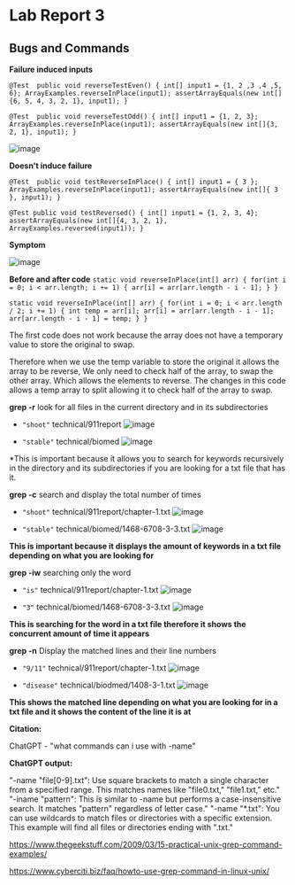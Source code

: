 # Lab Report 3

## Bugs and Commands

**Failure induced inputs**

`@Test 
	public void reverseTestEven() {
    int[] input1 = {1, 2 ,3 ,4 ,5, 6};
    ArrayExamples.reverseInPlace(input1);
    assertArrayEquals(new int[]{6, 5, 4, 3, 2, 1}, input1);
	}
`

`@Test 
	public void reverseTestOdd() {
    int[] input1 = {1, 2, 3};
    ArrayExamples.reverseInPlace(input1);
    assertArrayEquals(new int[]{3, 2, 1}, input1);
	}
 `
 
![image](https://github.com/ChrisXaysanasith/cse15l-lab-reports/assets/26499648/843b8492-593d-4f15-8728-17b170fd9f5e)

**Doesn't induce failure**

`@Test 
    public void testReverseInPlace() {
    int[] input1 = { 3 };
    ArrayExamples.reverseInPlace(input1);
    assertArrayEquals(new int[]{ 3 }, input1);
    }
`

`@Test
  public void testReversed() {
    int[] input1 = {1, 2, 3, 4};
    assertArrayEquals(new int[]{4, 3, 2, 1}, ArrayExamples.reversed(input1));
  }
`

**Symptom**

![image](https://github.com/ChrisXaysanasith/cse15l-lab-reports/assets/26499648/f6f87a97-af50-401a-a365-14bdd4fa4e59a)

**Before and after code**
`static void reverseInPlace(int[] arr) {
    for(int i = 0; i < arr.length; i += 1) {
      arr[i] = arr[arr.length - i - 1];
    }
  }
`

`static void reverseInPlace(int[] arr) {
    for(int i = 0; i < arr.length / 2; i += 1) {
      int temp = arr[i];
      arr[i] = arr[arr.length - i - 1];
      arr[arr.length - i - 1] = temp;
    }
  }
`

The first code does not work because the array does not have a temporary value to store the original to swap.

Therefore when we use the temp variable to store the original it allows the array to be reverse, We only need to check half of the array, to swap the other array. Which allows the elements to reverse.
The changes in this code allows a temp array to split allowing it to check half of the array to swap.

**grep -r**
look for all files in the current directory and in its subdirectories 
* `"shoot"` technical/911report
![image](https://github.com/ChrisXaysanasith/cse15l-lab-reports/assets/26499648/fcf46c50-a503-4020-b9b5-3a7cc783132e)

* `"stable"` technical/biomed
![image](https://github.com/ChrisXaysanasith/cse15l-lab-reports/assets/26499648/fcf46c50-a503-4020-b9b5-3a7cc783132e)

*This is important because it allows you to search for keywords recursively in the directory and its subdirectories if you are looking for a txt file that has it.

**grep -c**
search and display the total number of times
* `"shoot"`  technical/911report/chapter-1.txt
![image](https://github.com/ChrisXaysanasith/cse15l-lab-reports/assets/26499648/c6fcbeb2-465e-4204-b5bd-d206259057ef)

* `"stable"` technical/biomed/1468-6708-3-3.txt
![image](https://github.com/ChrisXaysanasith/cse15l-lab-reports/assets/26499648/54f2c502-e505-4478-8133-c0cb206241a7)

**This is important because it displays the amount of keywords in a txt file depending on what you are looking for**

**grep -iw** 
searching only the word
* `"is"` technical/911report/chapter-1.txt
![image](https://github.com/ChrisXaysanasith/cse15l-lab-reports/assets/26499648/ff3e9c8f-6e3d-4939-b7ea-71cdd79ae9eb)

* `"3"` technical/biomed/1468-6708-3-3.txt
![image](https://github.com/ChrisXaysanasith/cse15l-lab-reports/assets/26499648/a44221ff-3e5b-413d-8692-7254ee998e44)

**This is searching for the word in a txt file therefore it shows the concurrent amount of time it appears**

**grep -n**
Display the matched lines and their line numbers
* `"9/11"` technical/911report/chapter-1.txt
![image](https://github.com/ChrisXaysanasith/cse15l-lab-reports/assets/26499648/b823f5cf-f4ef-4bfd-bdfb-2c6200b01284)

* `"disease"` technical/biodmed/1408-3-1.txt
![image](https://github.com/ChrisXaysanasith/cse15l-lab-reports/assets/26499648/52c9170d-f0ab-4fb9-8c32-a9e18d194e78)

**This shows the matched line depending on what you are looking for in a txt file and it shows the content of the line it is at**

**Citation:**

ChatGPT - "what commands can i use with -name"

**ChatGPT output:**

"-name "file[0-9].txt": Use square brackets to match a single character from a specified range. This matches names like "file0.txt," "file1.txt," etc."
"-iname "pattern": This is similar to -name but performs a case-insensitive search. It matches "pattern" regardless of letter case."
"-name "*.txt": You can use wildcards to match files or directories with a specific extension. This example will find all files or directories ending with ".txt."

https://www.thegeekstuff.com/2009/03/15-practical-unix-grep-command-examples/

https://www.cyberciti.biz/faq/howto-use-grep-command-in-linux-unix/
